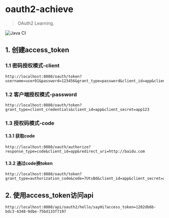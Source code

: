 # oauth2-achieve

> OAuth2 Learning.

![Java CI](https://github.com/aaric/oauth2-achieve/workflows/Java%20CI/badge.svg)

## 1. 创建access_token

### 1.1 密码授权模式-client

```text
http://localhost:8080/oauth/token?username=user01&password=123456&grant_type=password&client_id=app&client_secret=app123
```

### 1.2 客户端授权模式-password
```text
http://localhost:8080/oauth/token?grant_type=client_credentials&client_id=app&client_secret=app123
```

### 1.3 授权码模式-code

#### 1.3.1 获取code

```text
http://localhost:8080/oauth/authorize?response_type=code&client_id=app&redirect_uri=http://baidu.com
```

#### 1.3.2 通过code换token

```text
http://localhost:8080/oauth/token?grant_type=authorization_code&code=7UtsBd&client_id=app&client_secret=app123&redirect_uri=http://baidu.com
```

## 2. 使用access_token访问api

```text
http://localhost:8080/api/oauth2/hello/sayHi?access_token=1202db6b-bdc3-4348-9dbe-75bd133f7197
```
